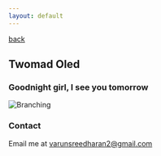 ```yaml
---
layout: default
---
```

[back](./)

## Twomad Oled

### Goodnight girl, I see you tomorrow

![Branching](https://i.kym-cdn.com/photos/images/original/000/927/765/d50.gif)


### Contact

Email me at varunsreedharan2@gmail.com 
